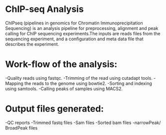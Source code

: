 # ChIP-seq Analysis
ChIPseq (pipelines in genomics for Chromatin Immunoprecipitation Sequencing) is an analysis pipeline for preprocessing, alignment and peak calling for ChIP sequencing experiments.The inputs are reads files from the sequencing experiment, and a configuration and meta data file that describes the experiment. 

# Work-flow of the analysis:
-Quality reads using fastqc.
-Trimming of the read using cutadapt tools.
-Mapping the reads to the genome using bowtie2.
-Sorting and indexing using samtools.
-Calling peaks of samples using MACS2.

# Output files generated:
-QC reports
-Trimmed fastq files
-Sam files
-Sorted bam files
-narrowPeak/ BroadPeak files
